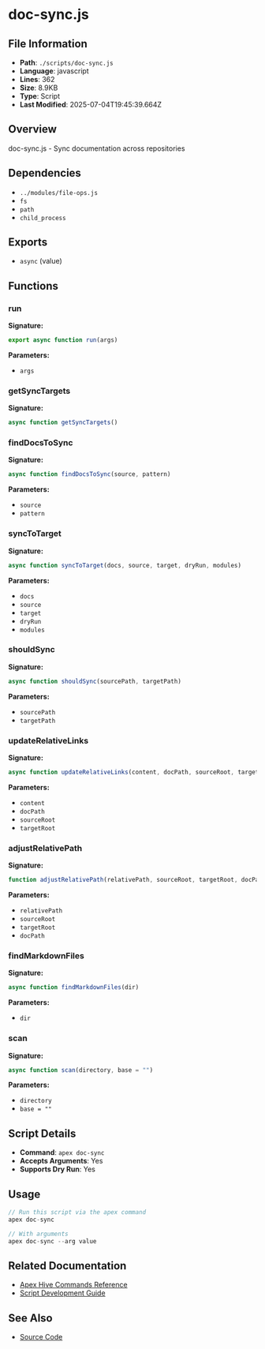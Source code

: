 # doc-sync.js

## File Information

- **Path**: `./scripts/doc-sync.js`
- **Language**: javascript
- **Lines**: 362
- **Size**: 8.9KB
- **Type**: Script
- **Last Modified**: 2025-07-04T19:45:39.664Z

## Overview

doc-sync.js - Sync documentation across repositories

## Dependencies

- `../modules/file-ops.js`
- `fs`
- `path`
- `child_process`

## Exports

- `async` (value)

## Functions

### run

**Signature:**
```javascript
export async function run(args)
```

**Parameters:**
- `args`

### getSyncTargets

**Signature:**
```javascript
async function getSyncTargets()
```

### findDocsToSync

**Signature:**
```javascript
async function findDocsToSync(source, pattern)
```

**Parameters:**
- `source`
- `pattern`

### syncToTarget

**Signature:**
```javascript
async function syncToTarget(docs, source, target, dryRun, modules)
```

**Parameters:**
- `docs`
- `source`
- `target`
- `dryRun`
- `modules`

### shouldSync

**Signature:**
```javascript
async function shouldSync(sourcePath, targetPath)
```

**Parameters:**
- `sourcePath`
- `targetPath`

### updateRelativeLinks

**Signature:**
```javascript
async function updateRelativeLinks(content, docPath, sourceRoot, targetRoot)
```

**Parameters:**
- `content`
- `docPath`
- `sourceRoot`
- `targetRoot`

### adjustRelativePath

**Signature:**
```javascript
function adjustRelativePath(relativePath, sourceRoot, targetRoot, docPath)
```

**Parameters:**
- `relativePath`
- `sourceRoot`
- `targetRoot`
- `docPath`

### findMarkdownFiles

**Signature:**
```javascript
async function findMarkdownFiles(dir)
```

**Parameters:**
- `dir`

### scan

**Signature:**
```javascript
async function scan(directory, base = "")
```

**Parameters:**
- `directory`
- `base = ""`

## Script Details

- **Command**: `apex doc-sync`
- **Accepts Arguments**: Yes
- **Supports Dry Run**: Yes

## Usage

```javascript
// Run this script via the apex command
apex doc-sync

// With arguments
apex doc-sync --arg value
```

## Related Documentation

- [Apex Hive Commands Reference](../architecture/reference/commands/)
- [Script Development Guide](../development/scripts/)

## See Also

- [Source Code](./scripts/doc-sync.js)

